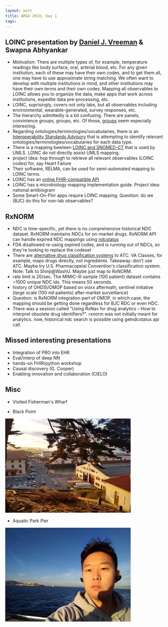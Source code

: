 ```yaml
---
layout: post
title: AMIA 2018, Day 1
tags: 
---
```


## LOINC presentation by [Daniel J. Vreeman](https://danielvreeman.com/presentation/) & Swapna Abhyankar
- Motivation: There are multiple types of, for example, temperature readings like body surface, oral, arterial blood, etc. For any given institution, each of these may have their own codes, and to get them all, one may have to use approximate string matching. We often want to develop with multiple institutions in mind, and other institutions may have their own terms and their own codes. Mapping all observables to LOINC allows you to organize the data, make apps that work across institutions, expedite data pre-processing, etc.
- LOINC, suprisingly, covers not only labs, but all observables including environmental, wearable-generated, survey responses, etc.
- The hierarchy admittedly is a bit confusing. There are panels, convinience groups, groups, etc. Of those, [groups](https://loinc.org/groups/) seem especially interesring.
- Regarding ontologies/terminologies/vocabularies, there is an [Interoperability Standards Advisory](https://www.healthit.gov/isa/section-i-vocabularycode-setterminology-standards-and-implementation-specifications) that is attempting to identify relevant ontologies/terminologies/vocabularies for each data type.
- There is a mapping bewteen [LOINC and SNOMED-CT](https://loinc.org/news/beta-edition-of-draft-loinc-snomed-ct-mappings-and-expression-associations-now-available/) that is used by UMLS. LOINC do not directly assist UMLS mapping.
- project idea: hop through  to retrieve all relevant observables (LOINC codes) for, say Heart Failure
- Their software, RELMA, can be used for semi-automated mapping to LOINC terms.
- LOINC has an [online FHIR-compatible API](https://fhir.loinc.org)
- LOINC has a microbiology mapping implementation guide. Project idea: national antibiogram
- Some Smart-On-Fhir apps require LOINC mapping. Question: do we (BJC) do this for non-lab observables?

## RxNORM
- NDC is time-specific, yet there is no comprehensive historical NDC dataset. RxNORM maintains NDCs for on-market drugs. RxNORM API can handle expired NDC mappings using [ndcstatus](https://rxnav.nlm.nih.gov/RxNormAPIREST.html#uLink=RxNorm_REST_getNDCStatus)
- FDA disallowed re-using expired codes, and is running out of NDCs, so they're looking to replace the codeset
- There are [alternative drug classification systems](https://mor.nlm.nih.gov/RxClass/) to ATC. VA Classes, for example, maps drugs directly, not ingredients. Takeaway: don't use ATC. Maybe try U.S. Pharmacopeial Convention's classification system. Note: Talk to Shinji@WashU. Maybe just map to RxNORM.
- rate limit is 20/sec. The MIMIC-III sample (100 patient) dataset contains ~1000 unique NDC ids. This means 50 seconds.
- history of OHDSI/OMOP based on vioxx aftermath, sentinel initiative (large scale (100 mil patients) after-market surveillance)
- Question: is RxNORM integration part of OMOP, in which case, the mapping should be getting done regardless for BJC RDC or even HDC.
- There was a session called "Using RxNav for drug analytics – How to interpret obsolete drug identifiers?". rxnorm was not initially meant for analytics. now, historical ndc search is possible using getndcstatus api call.

## Missed interesting presentations
- Integration of PRO into EHR
- Eval/interp of deep NN
- hands-on FHIR/python workshop
- Causal discovery (G. Cooper)
- Enabling innovation and collaboration (CIELO)

## Misc
* Visited Fisherman's Wharf

* Black Point
<img src="https://raw.githubusercontent.com/abraxasyu/abraxasyu.github.io/master/_images/pierno.jpg" width="400">

* Aquatic Park Pier
<img src="https://raw.githubusercontent.com/abraxasyu/abraxasyu.github.io/master/_images/pier.jpg" width="400">
